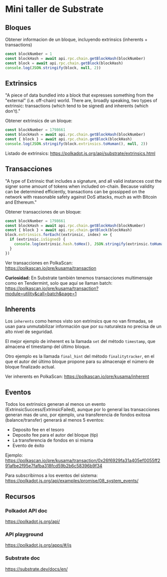 # Mini taller de Substrate


## Bloques

Obtener informacion de un bloque, incluyendo extrinsics (inherents + transactions)

```javascript
const blockNumber = 1
const blockHash = await api.rpc.chain.getBlockHash(blockNumber)
const block = await api.rpc.chain.getBlock(blockHash)
console.log(JSON.stringify(block, null, 2))
```

## Extrinsics

"A piece of data bundled into a block that expresses something from the "external" (i.e. off-chain) world. There are, broadly speaking, two types of extrinsic: transactions (which tend to be signed) and inherents (which don't)."

Obtener extrinsics de un bloque:

```javascript
const blockNumber = 1798661
const blockHash = await api.rpc.chain.getBlockHash(blockNumber)
const { block } = await api.rpc.chain.getBlock(blockHash)
console.log(JSON.stringify(block.extrinsics.toHuman(), null, 2))
```

Listado de extrinsics: https://polkadot.js.org/api/substrate/extrinsics.html

## Transacciones

"A type of Extrinsic that includes a signature, and all valid instances cost the signer some amount of tokens when included on-chain. Because validity can be determined efficiently, transactions can be gossipped on the network with reasonable safety against DoS attacks, much as with Bitcoin and Ethereum."

Obtener transacciones de un bloque:

```javascript
const blockNumber = 1798661
const blockHash = await api.rpc.chain.getBlockHash(blockNumber)
const { block } = await api.rpc.chain.getBlock(blockHash)
block.extrinsics.forEach((extrinsic, index) => {
  if (extrinsic.isSigned) {
    console.log(extrinsic.hash.toHex(), JSON.stringify(extrinsic.toHuman(), null, 2))
  }
})
```

Ver transacciones en PolkaScan: https://polkascan.io/pre/kusama/transaction

**Curiosidad:** En Substrate también tenemos transacciones multimensaje como en Tendermint, solo que aquí se llaman batch: https://polkascan.io/pre/kusama/transaction?module=utility&call=batch&page=1


## Inherents

Los `inherents` como hemos visto son extrinsics que no van firmadas, se usan para unmutabilizar información que por su naturaleza no precisa de un alto nivel de seguridad.

El mejor ejemplo de inherent es la llamada `set` del método `timestamp`, que almacena el timestamp del último bloque.

Otro ejemplo es la llamada `final_hint` del método `finalitytracker`, en el que el autor del último bloque propone para su almacenaje el número de bloque finalizado actual.

Ver inherents en PolkaScan: https://polkascan.io/pre/kusama/inherent

## Eventos

Todos los extrinsics generan al menos un evento (ExtrinsicSuccess/ExtrinsicFailed), aunque por lo general las transacciones generan mas de uno, por ejemplo, una transferencia de fondos exitosa (balance/transfer) generará al menos 5 eventos:

* Deposito fee en el tesoro
* Deposito fee para el autor del bloque (tip)
* La transferencia de fondos en si misma
* Evento de éxito

Ejemplo: https://polkascan.io/pre/kusama/transaction/0x26f6929fa31a405ef0055ff291afbe2f95e7fafba318fcd59b2b6c58396b9f34

Para subscribirnos a los eventos del sistema: https://polkadot.js.org/api/examples/promise/08_system_events/

## Recursos

### Polkadot API doc

https://polkadot.js.org/api/

### API playground

https://polkadot.js.org/apps/#/js

### Substrate doc

https://substrate.dev/docs/en/
